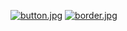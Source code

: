 [![button.jpg](https://i.postimg.cc/nc0Nn6V8/button.jpg)](https://postimg.cc/HV862v73)
[![border.jpg](https://i.postimg.cc/d0rjWyLs/border.jpg)](https://postimg.cc/Ty2b1hVF)
